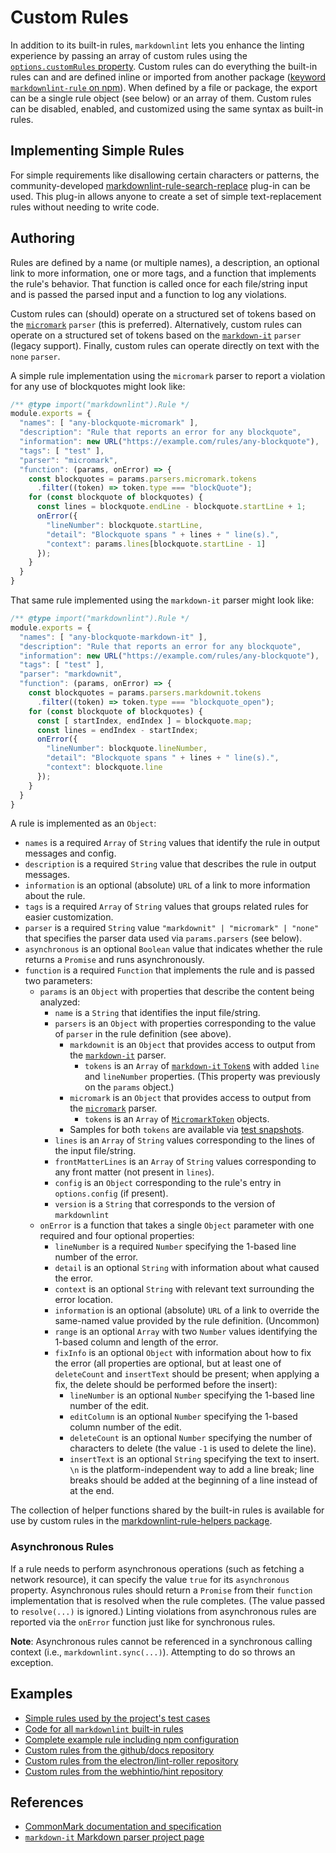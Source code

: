 # Custom Rules

In addition to its built-in rules, `markdownlint` lets you enhance the linting
experience by passing an array of custom rules using the [`options.customRules`
property][options-custom-rules]. Custom rules can do everything the built-in
rules can and are defined inline or imported from another package ([keyword
`markdownlint-rule` on npm][markdownlint-rule]). When defined by a file or
package, the export can be a single rule object (see below) or an array of them.
Custom rules can be disabled, enabled, and customized using the same syntax as
built-in rules.

## Implementing Simple Rules

For simple requirements like disallowing certain characters or patterns,
the community-developed
[markdownlint-rule-search-replace][markdownlint-rule-search-replace]
plug-in can be used. This plug-in allows anyone to create a set of simple
text-replacement rules without needing to write code.

[markdownlint-rule-search-replace]: https://www.npmjs.com/package/markdownlint-rule-search-replace

## Authoring

Rules are defined by a name (or multiple names), a description, an optional link
to more information, one or more tags, and a function that implements the rule's
behavior. That function is called once for each file/string input and is passed
the parsed input and a function to log any violations.

Custom rules can (should) operate on a structured set of tokens based on the
[`micromark`][micromark] `parser` (this is preferred). Alternatively, custom
rules can operate on a structured set of tokens based on the
[`markdown-it`][markdown-it] `parser` (legacy support). Finally, custom rules
can operate directly on text with the `none` `parser`.

A simple rule implementation using the `micromark` parser to report a violation
for any use of blockquotes might look like:

```javascript
/** @type import("markdownlint").Rule */
module.exports = {
  "names": [ "any-blockquote-micromark" ],
  "description": "Rule that reports an error for any blockquote",
  "information": new URL("https://example.com/rules/any-blockquote"),
  "tags": [ "test" ],
  "parser": "micromark",
  "function": (params, onError) => {
    const blockquotes = params.parsers.micromark.tokens
      .filter((token) => token.type === "blockQuote");
    for (const blockquote of blockquotes) {
      const lines = blockquote.endLine - blockquote.startLine + 1;
      onError({
        "lineNumber": blockquote.startLine,
        "detail": "Blockquote spans " + lines + " line(s).",
        "context": params.lines[blockquote.startLine - 1]
      });
    }
  }
}
```

That same rule implemented using the `markdown-it` parser might look like:

```javascript
/** @type import("markdownlint").Rule */
module.exports = {
  "names": [ "any-blockquote-markdown-it" ],
  "description": "Rule that reports an error for any blockquote",
  "information": new URL("https://example.com/rules/any-blockquote"),
  "tags": [ "test" ],
  "parser": "markdownit",
  "function": (params, onError) => {
    const blockquotes = params.parsers.markdownit.tokens
      .filter((token) => token.type === "blockquote_open");
    for (const blockquote of blockquotes) {
      const [ startIndex, endIndex ] = blockquote.map;
      const lines = endIndex - startIndex;
      onError({
        "lineNumber": blockquote.lineNumber,
        "detail": "Blockquote spans " + lines + " line(s).",
        "context": blockquote.line
      });
    }
  }
}
```

A rule is implemented as an `Object`:

- `names` is a required `Array` of `String` values that identify the rule in
  output messages and config.
- `description` is a required `String` value that describes the rule in output
  messages.
- `information` is an optional (absolute) `URL` of a link to more information
  about the rule.
- `tags` is a required `Array` of `String` values that groups related rules for
  easier customization.
- `parser` is a required `String` value `"markdownit" | "micromark" | "none"`
  that specifies the parser data used via `params.parsers` (see below).
- `asynchronous` is an optional `Boolean` value that indicates whether the rule
  returns a `Promise` and runs asynchronously.
- `function` is a required `Function` that implements the rule and is passed two
  parameters:
  - `params` is an `Object` with properties that describe the content being
    analyzed:
    - `name` is a `String` that identifies the input file/string.
    - `parsers` is an `Object` with properties corresponding to the value of
      `parser` in the rule definition (see above).
      - `markdownit` is an `Object` that provides access to output from the
        [`markdown-it`][markdown-it] parser.
        - `tokens` is an `Array` of [`markdown-it` `Token`s][markdown-it-token]
          with added `line` and `lineNumber` properties. (This property was
          previously on the `params` object.)
      - `micromark` is an `Object` that provides access to output from the
        [`micromark`][micromark] parser.
        - `tokens` is an `Array` of [`MicromarkToken`][micromark-token] objects.
      - Samples for both `tokens` are available via [test snapshots][tokens].
    - `lines` is an `Array` of `String` values corresponding to the lines of the
      input file/string.
    - `frontMatterLines` is an `Array` of `String` values corresponding to any
      front matter (not present in `lines`).
    - `config` is an `Object` corresponding to the rule's entry in
      `options.config` (if present).
    - `version` is a `String` that corresponds to the version of `markdownlint`
  - `onError` is a function that takes a single `Object` parameter with one
    required and four optional properties:
    - `lineNumber` is a required `Number` specifying the 1-based line number of
      the error.
    - `detail` is an optional `String` with information about what caused the
      error.
    - `context` is an optional `String` with relevant text surrounding the error
      location.
    - `information` is an optional (absolute) `URL` of a link to override the
      same-named value provided by the rule definition. (Uncommon)
    - `range` is an optional `Array` with two `Number` values identifying the
      1-based column and length of the error.
    - `fixInfo` is an optional `Object` with information about how to fix the
      error (all properties are optional, but at least one of `deleteCount` and
      `insertText` should be present; when applying a fix, the delete should be
      performed before the insert):
      - `lineNumber` is an optional `Number` specifying the 1-based line number
        of the edit.
      - `editColumn` is an optional `Number` specifying the 1-based column
        number of the edit.
      - `deleteCount` is an optional `Number` specifying the number of
        characters to delete (the value `-1` is used to delete the line).
      - `insertText` is an optional `String` specifying the text to insert. `\n`
        is the platform-independent way to add a line break; line breaks should
        be added at the beginning of a line instead of at the end.

The collection of helper functions shared by the built-in rules is available for
use by custom rules in the [markdownlint-rule-helpers package][rule-helpers].

### Asynchronous Rules

If a rule needs to perform asynchronous operations (such as fetching a network
resource), it can specify the value `true` for its `asynchronous` property.
Asynchronous rules should return a `Promise` from their `function`
implementation that is resolved when the rule completes. (The value passed to
`resolve(...)` is ignored.) Linting violations from asynchronous rules are
reported via the `onError` function just like for synchronous rules.

**Note**: Asynchronous rules cannot be referenced in a synchronous calling
context (i.e., `markdownlint.sync(...)`). Attempting to do so throws an
exception.

## Examples

- [Simple rules used by the project's test cases][test-rules]
- [Code for all `markdownlint` built-in rules][lib]
- [Complete example rule including npm configuration][extended-ascii]
- [Custom rules from the github/docs repository][github-docs]
- [Custom rules from the electron/lint-roller repository][electron]
- [Custom rules from the webhintio/hint repository][hint]

## References

- [CommonMark documentation and specification][commonmark]
- [`markdown-it` Markdown parser project page][markdown-it]

[commonmark]: https://commonmark.org/
[electron]: https://github.com/electron/lint-roller/tree/main/markdownlint-rules
[extended-ascii]: https://github.com/DavidAnson/markdownlint-rule-extended-ascii
[github-docs]: https://github.com/github/docs/tree/main/src/content-linter/lib/linting-rules
[hint]: https://github.com/webhintio/hint/blob/main/scripts/lint-markdown.js
[lib]: ../lib
[markdown-it]: https://github.com/markdown-it/markdown-it
[markdown-it-token]: https://markdown-it.github.io/markdown-it/#Token
[markdownlint-rule]: https://www.npmjs.com/search?q=keywords:markdownlint-rule
[micromark]: https://github.com/micromark/micromark
[micromark-token]: ../lib/markdownlint.d.ts
[rule-helpers]: https://www.npmjs.com/package/markdownlint-rule-helpers
[options-custom-rules]: ../README.md#optionscustomrules
[test-rules]: ../test/rules
[tokens]: ../test/snapshots/markdownlint-test-custom-rules.js.md
